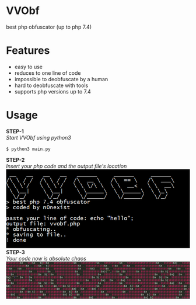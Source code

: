 # VVObf
best php obfuscator (up to php 7.4)

# Features
<ul>
<li>easy to use</li>
<li>reduces to one line of code</li>  
<li>impossible to deobfuscate by a human</li>
<li>hard to deobfuscate with tools</li>
<li>supports php versions up to 7.4</li>
</ul>

# Usage

<b>STEP-1</b><br>
<i>Start VVObf using python3</i><br>
```
$ python3 main.py
```
<b>STEP-2</b><br>
<i>Insert your php code and the output file's location</i><br>
![alt-text](https://github.com/n0nexist/VVObf/blob/main/photo1.png?raw=true)<br>
<b>STEP-3</b><br>
<i>Your code now is absolute chaos</i><br>
![alt-text](https://github.com/n0nexist/VVObf/blob/main/photo2.png?raw=true)

